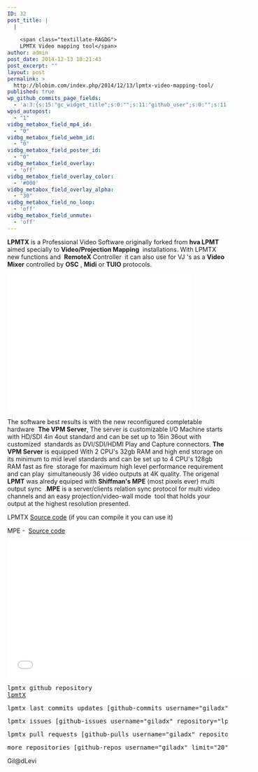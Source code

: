 ```yaml
---
ID: 32
post_title: |
  |
    
    <span class="textillate-RAGDG">
    LPMTX Video mapping tool</span>
author: admin
post_date: 2014-12-13 10:21:43
post_excerpt: ""
layout: post
permalink: >
  http://blobim.com/index.php/2014/12/13/lpmtx-video-mapping-tool/
published: true
wp_github_commits_page_fields:
  - 'a:3:{s:15:"gc_widget_title";s:0:"";s:11:"github_user";s:0:"";s:11:"github_repo";s:0:"";}'
wpsd_autopost:
  - "1"
vidbg_metabox_field_mp4_id:
  - "0"
vidbg_metabox_field_webm_id:
  - "0"
vidbg_metabox_field_poster_id:
  - "0"
vidbg_metabox_field_overlay:
  - 'off'
vidbg_metabox_field_overlay_color:
  - '#000'
vidbg_metabox_field_overlay_alpha:
  - "30"
vidbg_metabox_field_no_loop:
  - 'off'
vidbg_metabox_field_unmute:
  - 'off'
---
```

<strong>LPMTX</strong> is a Professional Video Software originally forked from <strong>hva LPMT</strong> aimed specially to <strong>Video/Projection Mapping</strong>  installations. With LPMTX  new functions and  <strong>RemoteX</strong> Controller  it can also use for VJ 's as a <strong>Video Mixer</strong> controlled by <strong>OSC</strong> , <strong>Midi</strong> or <strong>TUIO</strong> protocols.

<iframe src="//www.youtube.com/embed/b9wmd4lhI3k?vq=hd720" width="420" height="315" frameborder="0" allowfullscreen="allowfullscreen"></iframe>

The software best results is with the new reconfigured completable hardware  <strong>The VPM Server</strong>, The server is customizable I/O Machine starts with HD/SDI 4in 4out standard and can be set up to 16in 36out with customized  standards as DVI/SDI/HDMI Play and Capture connectors. <strong>The VPM Server</strong> is equipped With 2 CPU's 32gb RAM and high end storage on its minimum to mid level standards and can be set up to 4 CPU's 128gb RAM fast as fire  storage for maximum high level performance requirement and can play  simultaneously 36 video outputs at 4K quality. The origenal <strong>LPMT</strong> was alredy equiped with <strong>Shiffman's MPE</strong> (most pixels ever) multi output sync  .<strong>MPE</strong> is a server/clients relation sync protocol for multi video channels and an easy projection/video-wall mode  tool that holds your output at the highest resolution presented.

LPMTX <a href="https://github.com/Giladx/lpmtX" target="_blank">Source code</a> (if you can compile it you can use it)

MPE -  <a href="https://github.com/shiffman/Most-Pixels-Ever-Processing" target="_blank">Source code</a>

<iframe src="//www.youtube.com/embed/yY4BJZgIvhc?vq=hd1080" width="560" height="315" frameborder="0" allowfullscreen="allowfullscreen"></iframe>

<pre>lpmtx github repository
<a href="https://github.com/Giladx/lpmtX">lpmtX</a></pre>
<pre>lpmtx last commits updates [github-commits username="giladx" repository="lpmtx" limit="10"]</pre>
<pre>lpmtx issues [github-issues username="giladx" repository="lpmtx" limit="10"]</pre> 
<pre>lpmtx pull requests [github-pulls username="giladx" repository="lpmtx" limit="10"]</pre>
<pre>more repositories [github-repos username="giladx" limit="20"]</pre>

Gil@dLevi